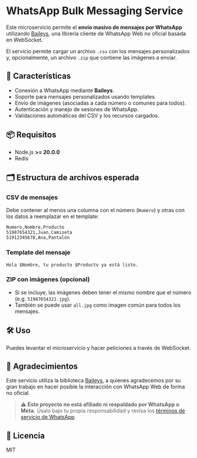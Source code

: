 # WhatsApp Bulk Messaging Service

Este microservicio permite el **envío masivo de mensajes por WhatsApp** utilizando [Baileys](https://github.com/WhiskeySockets/Baileys), una librería cliente de WhatsApp Web no oficial basada en WebSocket.

El servicio permite cargar un archivo `.csv` con los mensajes personalizados y, opcionalmente, un archivo `.zip` que contiene las imágenes a enviar.

## 🚀 Características

- Conexión a WhatsApp mediante **Baileys**.
- Soporte para mensajes personalizados usando templates.
- Envío de imágenes (asociadas a cada número o comunes para todos).
- Autenticación y manejo de sesiones de WhatsApp.
- Validaciones automáticas del CSV y los recursos cargados.

## 📦 Requisitos

- Node.js **>= 20.0.0**
- Redis

## 🗂 Estructura de archivos esperada

### CSV de mensajes

Debe contener al menos una columna con el número (`Numero`) y otras con los datos a reemplazar en el template:

```csv
Numero,Nombre,Producto
51987654321,Juan,Camiseta
51912345678,Ana,Pantalón
```

### Template del mensaje

```text
Hola $Nombre, tu producto $Producto ya está listo.
```

### ZIP con imágenes (opcional)

- Si se incluye, las imágenes deben tener el mismo nombre que el número (e.g. `51987654321.jpg`).
- También se puede usar `all.jpg` como imagen común para todos los mensajes.

## 🛠 Uso

Puedes levantar el microservicio y hacer peticiones a través de WebSocket.

## 🤝 Agradecimientos

Este servicio utiliza la biblioteca [Baileys](https://github.com/WhiskeySockets/Baileys), a quienes agradecemos por su gran trabajo en hacer posible la interacción con WhatsApp Web de forma no oficial.

> ⚠️ **Este proyecto no está afiliado ni respaldado por WhatsApp o Meta.** Úsalo bajo tu propia responsabilidad y revisa los [términos de servicio de WhatsApp](https://www.whatsapp.com/legal).

## 📄 Licencia

MIT
